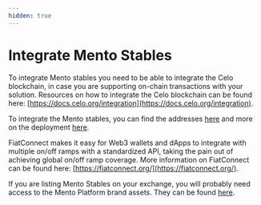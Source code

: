 ```yaml
---
hidden: true
---
```


# Integrate Mento Stables

To integrate Mento stables you need to be able to integrate the Celo blockchain, in case you are supporting on-chain transactions with your solution. Resources on how to integrate the Celo blockchain can be found here: [https://docs.celo.org/integration](https://docs.celo.org/integration).

To integrate the Mento stables, you can find the addresses [here](https://docs.mento.org/mento/developers/deployments/addresses) and more on the deployment [here](https://docs.mento.org/mento/developers/deployments).

FiatConnect makes it easy for Web3 wallets and dApps to integrate with multiple on/off ramps with a standardized API, taking the pain out of achieving global on/off ramp coverage. More information on FiatConnect can be found here: [https://fiatconnect.org/](https://fiatconnect.org/).

If you are listing Mento Stables on your exchange, you will probably need access to the Mento Platform brand assets. They can be found [here](https://drive.google.com/drive/folders/1zKKp95wZhI_5YHz0HY2Fl90mlCCnR03T).
